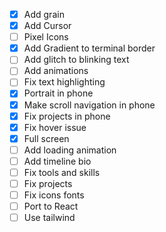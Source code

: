 - [x] Add grain
- [x] Add Cursor
- [ ] Pixel Icons
- [x] Add Gradient to terminal border
- [ ] Add glitch to blinking text
- [ ] Add animations
- [ ] Fix text highlighting
- [x] Portrait in phone
- [x] Make scroll navigation in phone
- [x] Fix projects in phone
- [x] Fix hover issue
- [x] Full screen
- [ ] Add loading animation
- [ ] Add timeline bio
- [ ] Fix tools and skills
- [ ] Fix projects
- [ ] Fix icons fonts 
- [ ] Port to React
- [ ] Use tailwind